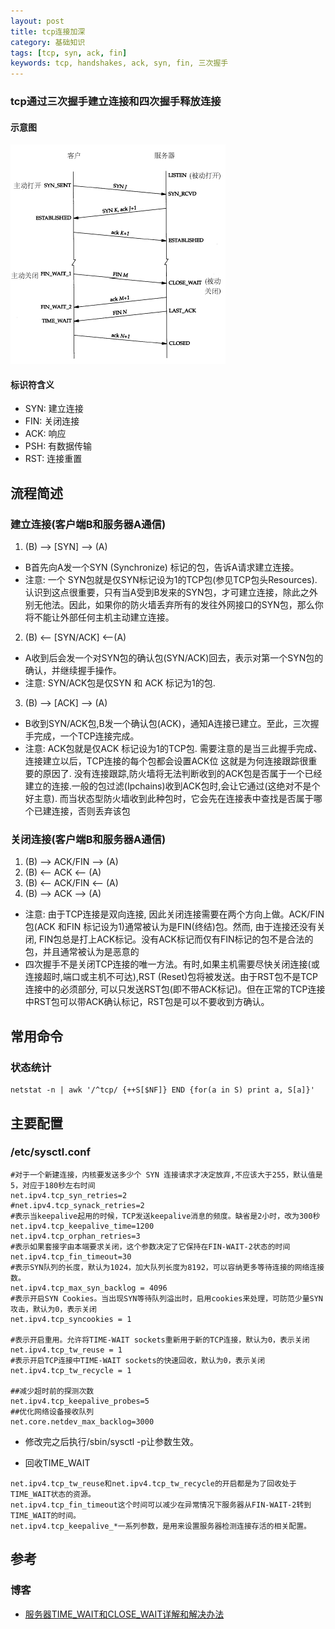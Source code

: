 ```yaml
---
layout: post
title: tcp连接加深
category: 基础知识
tags: [tcp, syn, ack, fin]
keywords: tcp, handshakes, ack, syn, fin, 三次握手
---
```


### tcp通过三次握手建立连接和四次握手释放连接
#### 示意图
![tcp_flow2](/assets/img/basic/tcp_flow2.png)

#### 标识符含义
- SYN: 建立连接
- FIN: 关闭连接
- ACK: 响应
- PSH: 有数据传输
- RST: 连接重置

## 流程简述
### 建立连接(客户端B和服务器A通信)
1. (B) --> [SYN] --> (A)
- B首先向A发一个SYN (Synchronize) 标记的包，告诉A请求建立连接。
- 注意: 一个 SYN包就是仅SYN标记设为1的TCP包(参见TCP包头Resources). 认识到这点很重要，只有当A受到B发来的SYN包，才可建立连接，除此之外别无他法。因此，如果你的防火墙丢弃所有的发往外网接口的SYN包，那么你将不能让外部任何主机主动建立连接。
2. (B) <-- [SYN/ACK] <--(A)
- A收到后会发一个对SYN包的确认包(SYN/ACK)回去，表示对第一个SYN包的确认，并继续握手操作。
- 注意: SYN/ACK包是仅SYN 和 ACK 标记为1的包.
3. (B) --> [ACK] --> (A)
- B收到SYN/ACK包,B发一个确认包(ACK)，通知A连接已建立。至此，三次握手完成，一个TCP连接完成。
- 注意: ACK包就是仅ACK 标记设为1的TCP包. 需要注意的是当三此握手完成、连接建立以后，TCP连接的每个包都会设置ACK位     这就是为何连接跟踪很重要的原因了. 没有连接跟踪,防火墙将无法判断收到的ACK包是否属于一个已经建立的连接.一般的包过滤(Ipchains)收到ACK包时,会让它通过(这绝对不是个好主意). 而当状态型防火墙收到此种包时，它会先在连接表中查找是否属于哪个已建连接，否则丢弃该包
### 关闭连接(客户端B和服务器A通信)
1. (B) --> ACK/FIN --> (A)
2. (B) <-- ACK <-- (A)
3. (B) <-- ACK/FIN <-- (A)
4. (B) --> ACK --> (A)
- 注意: 由于TCP连接是双向连接, 因此关闭连接需要在两个方向上做。ACK/FIN 包(ACK 和FIN 标记设为1)通常被认为是FIN(终结)包。然而, 由于连接还没有关闭, FIN包总是打上ACK标记。没有ACK标记而仅有FIN标记的包不是合法的包，并且通常被认为是恶意的
- 四次握手不是关闭TCP连接的唯一方法。有时,如果主机需要尽快关闭连接(或连接超时,端口或主机不可达),RST (Reset)包将被发送。由于RST包不是TCP连接中的必须部分, 可以只发送RST包(即不带ACK标记)。但在正常的TCP连接中RST包可以带ACK确认标记，RST包是可以不要收到方确认。

## 常用命令

### 状态统计

```shell
netstat -n | awk '/^tcp/ {++S[$NF]} END {for(a in S) print a, S[a]}'  
```

## 主要配置

### /etc/sysctl.conf

```shell
#对于一个新建连接，内核要发送多少个 SYN 连接请求才决定放弃,不应该大于255，默认值是5，对应于180秒左右时间   
net.ipv4.tcp_syn_retries=2  
#net.ipv4.tcp_synack_retries=2  
#表示当keepalive起用的时候，TCP发送keepalive消息的频度。缺省是2小时，改为300秒  
net.ipv4.tcp_keepalive_time=1200  
net.ipv4.tcp_orphan_retries=3  
#表示如果套接字由本端要求关闭，这个参数决定了它保持在FIN-WAIT-2状态的时间  
net.ipv4.tcp_fin_timeout=30    
#表示SYN队列的长度，默认为1024，加大队列长度为8192，可以容纳更多等待连接的网络连接数。  
net.ipv4.tcp_max_syn_backlog = 4096  
#表示开启SYN Cookies。当出现SYN等待队列溢出时，启用cookies来处理，可防范少量SYN攻击，默认为0，表示关闭  
net.ipv4.tcp_syncookies = 1  
  
#表示开启重用。允许将TIME-WAIT sockets重新用于新的TCP连接，默认为0，表示关闭  
net.ipv4.tcp_tw_reuse = 1  
#表示开启TCP连接中TIME-WAIT sockets的快速回收，默认为0，表示关闭  
net.ipv4.tcp_tw_recycle = 1  
  
##减少超时前的探测次数   
net.ipv4.tcp_keepalive_probes=5   
##优化网络设备接收队列   
net.core.netdev_max_backlog=3000   
```

- 修改完之后执行/sbin/sysctl -p让参数生效。

- 回收TIME_WAIT
```shell
net.ipv4.tcp_tw_reuse和net.ipv4.tcp_tw_recycle的开启都是为了回收处于TIME_WAIT状态的资源。
net.ipv4.tcp_fin_timeout这个时间可以减少在异常情况下服务器从FIN-WAIT-2转到TIME_WAIT的时间。
net.ipv4.tcp_keepalive_*一系列参数，是用来设置服务器检测连接存活的相关配置。
```

## 参考

### 博客
- [服务器TIME_WAIT和CLOSE_WAIT详解和解决办法](https://www.cnblogs.com/sunxucool/p/3449068.html)